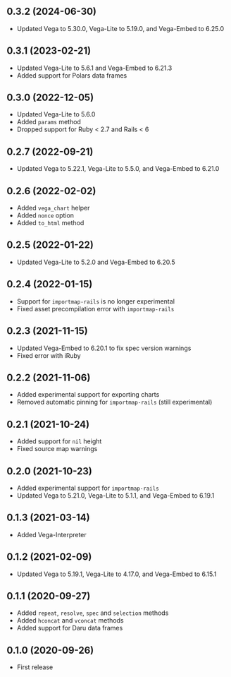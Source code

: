 ## 0.3.2 (2024-06-30)

- Updated Vega to 5.30.0, Vega-Lite to 5.19.0, and Vega-Embed to 6.25.0

## 0.3.1 (2023-02-21)

- Updated Vega-Lite to 5.6.1 and Vega-Embed to 6.21.3
- Added support for Polars data frames

## 0.3.0 (2022-12-05)

- Updated Vega-Lite to 5.6.0
- Added `params` method
- Dropped support for Ruby < 2.7 and Rails < 6

## 0.2.7 (2022-09-21)

- Updated Vega to 5.22.1, Vega-Lite to 5.5.0, and Vega-Embed to 6.21.0

## 0.2.6 (2022-02-02)

- Added `vega_chart` helper
- Added `nonce` option
- Added `to_html` method

## 0.2.5 (2022-01-22)

- Updated Vega-Lite to 5.2.0 and Vega-Embed to 6.20.5

## 0.2.4 (2022-01-15)

- Support for `importmap-rails` is no longer experimental
- Fixed asset precompilation error with `importmap-rails`

## 0.2.3 (2021-11-15)

- Updated Vega-Embed to 6.20.1 to fix spec version warnings
- Fixed error with iRuby

## 0.2.2 (2021-11-06)

- Added experimental support for exporting charts
- Removed automatic pinning for `importmap-rails` (still experimental)

## 0.2.1 (2021-10-24)

- Added support for `nil` height
- Fixed source map warnings

## 0.2.0 (2021-10-23)

- Added experimental support for `importmap-rails`
- Updated Vega to 5.21.0, Vega-Lite to 5.1.1, and Vega-Embed to 6.19.1

## 0.1.3 (2021-03-14)

- Added Vega-Interpreter

## 0.1.2 (2021-02-09)

- Updated Vega to 5.19.1, Vega-Lite to 4.17.0, and Vega-Embed to 6.15.1

## 0.1.1 (2020-09-27)

- Added `repeat`, `resolve`, `spec` and `selection` methods
- Added `hconcat` and `vconcat` methods
- Added support for Daru data frames

## 0.1.0 (2020-09-26)

- First release
